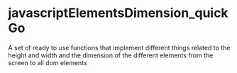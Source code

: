 # javascriptElementsDimension_quickGo
A set of ready to use functions that implement different things related to the height and width and the dimension of the different elements from the screen to all dom elements
